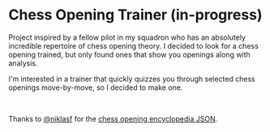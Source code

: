 # Chess Opening Trainer (in-progress)

Project inspired by a fellow pilot in my squadron who has an absolutely incredible repertoire of chess opening theory. I decided to look for a chess opening trained, but only found ones that show you openings along with analysis.

I'm interested in a trainer that quickly quizzes you through selected chess openings move-by-move, so I decided to make one.

</br>

Thanks to [@niklasf](https://github.com/niklasf) for the [chess opening encyclopedia JSON](https://github.com/GeoffreyFClark/chess-opening-trainer/blob/main/chess_opening_encyclopedia.json).
